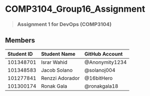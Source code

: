 # COMP3104_Group16_Assignment
> ### Assignment 1 for DevOps (COMP3104)

## Members 

Student ID | Student Name    | GitHub Account
| :---     | :---            | :---
101348701  | Israr Wahid     | @Anonymity1234
101348583  | Jacob Solano    | @solanoj004
101277841  | Renzzi Adorador | @16bitHero
101300174  | Ronak Gala      | @ronakgala18
